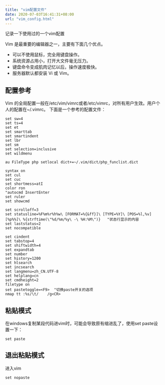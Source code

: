 ```yaml
---
title: "vim配置文件"
date: 2020-07-03T16:41:31+08:00
url: "vim_config.html"
---
```


记录一下使用过的一个vim配置
<!--more-->
Vim 是最重要的编辑器之一，主要有下面几个优点。
* 可以不使用鼠标，完全用键盘操作。
* 系统资源占用小，打开大文件毫无压力。
* 键盘命令变成肌肉记忆以后，操作速度极快。
* 服务器默认都安装 Vi 或 Vim。

## 配置参考
Vim 的全局配置一般在/etc/vim/vimrc或者/etc/vimrc，对所有用户生效。用户个人的配置在~/.vimrc。
下面是一个参考的配置文件：

```
set sw=4
set ts=4
set et
set smarttab
set smartindent
set lbr
set sm
set selection=inclusive
set wildmenu

au FileType php setlocal dict+=~/.vim/dict/php_funclist.dict

syntax on
set cul
set cuc
set shortmess=atI
color ron
"autocmd InsertEnter
set ruler
set showcmd

set scrolloff=3
set statusline=%F%m%r%h%w\ [FORMAT=%{&ff}]\ [TYPE=%Y]\ [POS=%l,%v][%p%%]\ %{strftime(\"%d/%m/%y\ -\ %H:%M\")}   "状态行显示的内容 
set laststatus=2
set nocompatible

set cindent
set tabstop=4
set shiftwidth=4
set expandtab
set number
set history=1200
set hlsearch
set incsearch
set langmenu=zh_CN.UTF-8
set helplang=cn
set cmdheight=2
filetype on
set pastetoggle=<F9>  "切换paste开关的选项
nmap tt :%s/\t/    /g<CR>
```

## 粘贴模式
在windows复制某段代码进vim时，可能会导致原有缩进乱了，使用set paste设置一下：
```
set paste
```

## 退出粘贴模式
进入vim
```
set nopaste
```